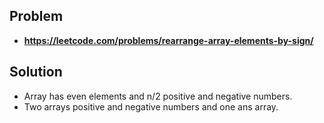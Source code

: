## Problem

- **https://leetcode.com/problems/rearrange-array-elements-by-sign/**

## Solution

- Array has even elements and n/2 positive and negative numbers.
- Two arrays positive and negative numbers and one ans array.
